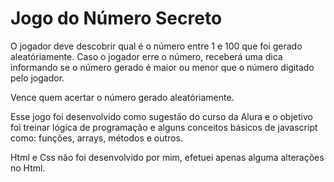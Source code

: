 # Jogo do Número Secreto

O jogador deve descobrir qual é o número entre 1 e 100 que foi gerado aleatóriamente. Caso o jogador erre o número, receberá uma dica informando se o número gerado é maior ou menor que o número digitado pelo jogador.

Vence quem acertar o número gerado aleatóriamente.

Esse jogo foi desenvolvido como sugestão do curso da Alura e o objetivo foi treinar lógica de programação e alguns conceitos básicos de javascript como: funções, arrays, métodos e outros.

Html e Css não foi desenvolvido por mim, efetuei apenas alguma alterações no Html.
